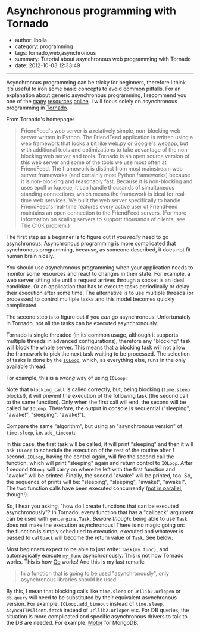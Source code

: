 # Asynchronous programming with Tornado

- author: lbolla
- category: programming
- tags: tornado,web,asynchronous
- summary: Tutorial about asynchronous web programming with Tornado
- date: 2012-10-03 12:33:49

----------------

Asynchronous programming can be tricky for beginners, therefore I think it's
useful to iron some basic concepts to avoid common pitfalls. For an explanation
about generic asynchronous programming, I recommend you one of the [many][1]
[resources][2] [online][3]. I will focus solely on asynchronous programming in
[Tornado][4].

From Tornado's homepage: 

> FriendFeed's web server is a relatively simple, non-blocking web server
> written in Python. The FriendFeed application is written using a web
> framework that looks a bit like web.py or Google's webapp, but with
> additional tools and optimizations to take advantage of the non-blocking web
> server and tools. Tornado is an open source version of this web server and
> some of the tools we use most often at FriendFeed. The framework is distinct
> from most mainstream web server frameworks (and certainly most Python
> frameworks) because it is non-blocking and reasonably fast. Because it is
> non-blocking and uses epoll or kqueue, it can handle thousands of
> simultaneous standing connections, which means the framework is ideal for
> real-time web services. We built the web server specifically to handle
> FriendFeed's real-time features every active user of FriendFeed maintains an
> open connection to the FriendFeed servers. (For more information on scaling
> servers to support thousands of clients, see The C10K problem.)

The first step as a beginner is to figure out if you _really_ need to go
asynchronous. Asynchronous programming is more complicated that synchronous
programming, because, as someone described, it does not fit human brain nicely.

You should use asynchronous programming when your application needs to monitor
some resources and react to changes in their state. For example, a web server
sitting idle until a request arrives through a socket is an ideal candidate. Or
an application that has to execute tasks periodically or delay their execution
after some time. The alternative is to use multiple threads (or processes) to
control multiple tasks and this model becomes quickly complicated.

The second step is to figure out if you _can_ go asynchronous. Unfortunately in
Tornado, not all the tasks can be executed asynchronously.

Tornado is single threaded (in its common usage, although it supports multiple
threads in advanced configurations), therefore any "blocking" task will block
the whole server.  This means that a blocking task will not allow the framework
to pick the next task waiting to be processed. The selection of tasks is done
by the [`IOLoop`][5], which, as everything else, runs in the only available
thread.

For example, this is a _wrong_ way of using `IOLoop`:

<script src="https://gist.github.com/3826189.js?file=async_generic.py"></script>

Note that `blocking_call` is called correctly, but, being
blocking (`time.sleep` blocks!), it will prevent the execution of the following
task (the second call to the same function). Only when the first call will end,
the second will be called by `IOLoop`. Therefore, the output in console is
sequential ("sleeping", "awake!", "sleeping", "awake!").

Compare the same
"algorithm", but using an "asynchronous version" of `time.sleep`, i.e.
`add_timeout`:

<script src="https://gist.github.com/3826189.js?file=async_sleep_1.py"></script>

In this case, the first
task will be called, it will print "sleeping" and then it will ask `IOLoop` to
schedule the execution of the rest of the routine after 1 second. `IOLoop`,
having the control again, will fire the second call the function, which will
print "sleeping" again and return control to `IOLoop`. After 1 second `IOLoop`
will carry on where he left with the first function and "awake" will be
printed. Finally, the second "awake" will be printed, too. So, the sequence of
prints will be: "sleeping", "sleeping", "awake!", "awake!". The two function
calls have been executed concurrently ([not in parallel][6], though!).

So, I hear you asking, "how do I create functions that can be executed
asynchronously"? In Tornado, every function that has a "callback" argument can
be used with `gen.engine.Task`. _Beware though_: being able to use `Task` does
not make the execution asynchronous! There is no magic going on: the function
is simply scheduled to execution, executed and whatever is passed to `callback`
will become the return value of `Task`. See below:

<script src="https://gist.github.com/3826189.js?file=async_generic.py"></script>

Most beginners expect to be able to just write: `Task(my_func)`, and
automagically execute `my_func` asynchronously. This is not how Tornado works.
This is how [Go][7] works! And this is my last remark:

> In a function that is going to be used "asynchronously", only asynchronous
> libraries should be used.

By this, I mean that blocking calls like `time.sleep` or
`urllib2.urlopen` or `db.query` will need to be substituted by their equivalent
asynchronous version. For example, `IOLoop.add_timeout` instead of
`time.sleep`, `AsyncHTTPClient.fetch` instead of `urllib2.urlopen` etc. For DB
queries, the situation is more complicated and specific asynchronous drivers to
talk to the DB are needed. For example: [Motor][8] for MongoDB. 

   [1]: http://en.wikipedia.org/wiki/Asynchrony
   [2]: http://www.cs.brown.edu/courses/cs196-5/f12/handouts/async.pdf
   [3]: http://krondo.com/?page_id=1327
   [4]: http://www.tornadoweb.org/documentation/index.html
   [5]: http://www.tornadoweb.org/documentation/ioloop.html?highlight=ioloop#tornado.ioloop.IOLoop
   [6]: http://stackoverflow.com/questions/1897993/difference-between-concurrent-programming-and-parallel-programming
   [7]: http://golang.org/
   [8]: http://blog.mongodb.org/post/30927719826/motor-asynchronous-driver-for-mongodb-and-python
